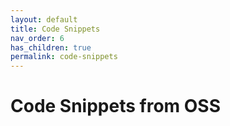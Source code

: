 ```yaml
---
layout: default
title: Code Snippets
nav_order: 6
has_children: true
permalink: code-snippets
---
```


# Code Snippets from OSS
